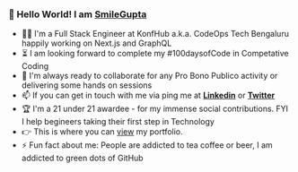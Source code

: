 ### 👋 Hello World! I am [SmileGupta](https://fayz.in/stories/s/1569/0/?ckt_id=ZGL1ZGVk&title=Help_for_beginners_smile_gupta)

- :woman_office_worker: I'm a Full Stack Engineer at KonfHub a.k.a. CodeOps Tech Bengaluru happily working on Next.js and GraphQL 
- :hourglass_flowing_sand: I am looking forward to complete my #100daysofCode in Competative Coding 
- :microscope: I'm always ready to collaborate for any Pro Bono Publico activity or delivering some hands on sessions
- :mailbox: If you can get in touch with me via ping me at [**Linkedin**](https://www.linkedin.com/in/smilegupta/) or [**Twitter**](https://twitter.com/smileguptaaa) 
- :trophy:  I'm a 21 under 21 awardee - for my immense social contributions. FYI I help begineers taking their first step in Technology
- :point_right: This is where you can [view](https://smilegupta.github.io/smilegupta/) my portfolio. 
- :zap: Fun fact about me: People are addicted to tea coffee or beer, I am addicted to green dots of GitHub






